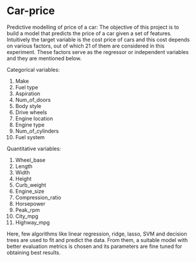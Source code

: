 # Car-price
Predictive modelling of price of a car:
The objective of this project is to build a model that predicts the price of a car given a set of features. Intuitively the target variable is the cost price of cars and this cost depends on various factors, out of which 21 of them are considered in this experiment. These factors serve as the regressor or independent variables and they are mentioned below.

Categorical variables:
1. Make
2. Fuel type
3. Aspiration
4. Num_of_doors
5. Body style
6. Drive wheels
7. Engine location
8. Engine type
9. Num_of_cylinders
10. Fuel system

Quantitative variables:
1. Wheel_base
2. Length
3. Width
4. Height
5. Curb_weight
6. Engine_size
7. Compression_ratio
8. Horsepower
9. Peak_rpm
10. City_mpg
11. Highway_mpg

Here, few algorithms like linear regression, ridge, lasso, SVM and decision trees are used to fit and predict the data. From them, a suitable model with better evaluation metrics is chosen and its parameters are fine tuned for obtaining best results.
